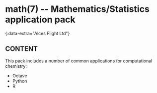 # math(7) -- Mathematics/Statistics application pack
{:data-extra="Alces Flight Ltd"}

## CONTENT

This pack includes a number of common applications for computational chemistry:

 * Octave
 * Python
 * R
